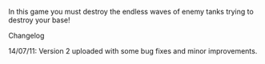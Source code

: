 In this game you must destroy the endless waves of enemy tanks trying to destroy your base!

 Changelog 

14/07/11: Version 2 uploaded with some bug fixes and minor improvements.